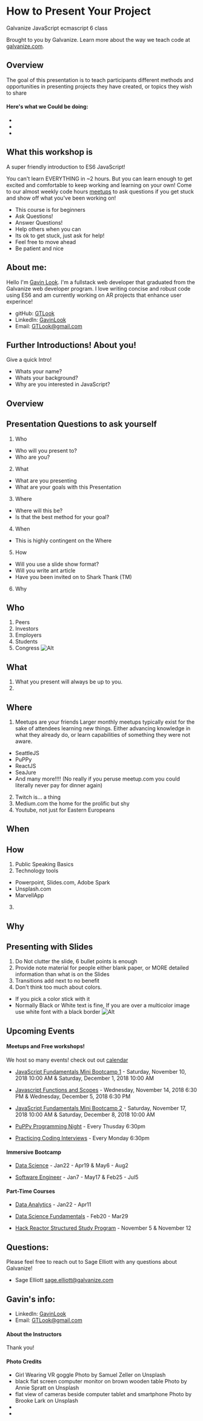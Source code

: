 # How to Present Your Project
Galvanize JavaScript ecmascript 6 class

Brought to you by Galvanize. Learn more about the way we teach code at [galvanize.com](http://galvanize.com).

<!-- Get to this repo by typing in URL: **www.github.com/GTLook/ES6** -->

## Overview
The goal of this presentation is to teach participants different methods and opportunities in presenting projects they have created, or topics they wish to share

#### Here's what we Could be doing:
*
*
*

## What this workshop is

A super friendly introduction to ES6 JavaScript!

You can't learn EVERYTHING in ~2 hours. But you can learn enough to get excited and comfortable to keep working and learning on your own! Come to our almost weekly code hours [meetups](https://www.meetup.com/Learn-Code-Seattle/events/) to ask questions if you get stuck and show off what you've been working on!

- This course is for beginners
- Ask Questions!
- Answer Questions!
- Help others when you can
- Its ok to get stuck, just ask for help!
- Feel free to move ahead
- Be patient and nice


## About me:

Hello I'm [Gavin Look](https://www.linkedin.com/in/gavinlook/). I'm a fullstack web developer that graduated from the Galvanize web developer program.  I love writing concise and robust code using ES6 and am currently working on AR projects that enhance user experince!

- gitHub: [GTLook](https://github.com/GTLook/)
- LinkedIn: [GavinLook](https://www.linkedin.com/in/gavinlook/)
- Email: [GTLook@gmail.com](mailto:GTLook@gmail.com)


## Further Introductions! About you!

Give a quick Intro!

- Whats your name?
- Whats your background?
- Why are you interested in JavaScript?

## Overview

## Presentation Questions to ask yourself
1. Who
- Who will you present to?
- Who are you?
2. What
- What are you presenting
- What are your goals with this Presentation
3. Where
- Where will this be?
- Is that the best method for your goal?
4. When
- This is highly contingent on the Where
5. How
- Will you use a slide show format?
- Will you write ant article
- Have you been invited on to Shark Thank (TM)
6. Why

## Who
1. Peers
2. Investors
3. Employers
4. Students
5. Congress
![Alt](/https://i.imgur.com/07F46Tl.jpg "Title")

## What
1. What you present will always be up to you.
2.

## Where
1. Meetups are your friends
Larger monthly meetups typically exist for the sake of attendees learning new things. Either advancing knowledge in what they already do, or learn capabilities of something they were not aware.
* SeattleJS
* PuPPy
* ReactJS
* SeaJure
* And many more!!!! (No really if you peruse meetup.com you could literally never pay for dinner again)
2. Twitch is... a thing
3. Medium.com the home for the prolific but shy
4. Youtube, not just for Eastern Europeans

## When

## How
1. Public Speaking Basics
2. Technology tools
* Powerpoint, Slides.com, Adobe Spark
* Unsplash.com
* MarvellApp
3.

## Why

## Presenting with Slides
1. Do Not clutter the slide, 6 bullet points is enough
2. Provide note material for people either blank paper, or MORE detailed information than what is on the Slides
3. Transitions add next to no benefit
4. Don't think too much about colors.
  * If you pick a color stick with it
  * Normally Black or White text is fine, If you are over a multicolor image use white font with a black border
  ![Alt](https://i.imgur.com/pQjoQ.png "Text Color")


## Upcoming Events

#### Meetups and Free workshops!

We host so many events! check out out [calendar](https://www.galvanize.com/seattle/events)

- [JavaScript Fundamentals Mini Bootcamp 1](https://www.eventbrite.com/e/learn-javascript-and-prepare-for-your-technical-interview-javascript-fundamentals-mini-bootcamp-1-tickets-51775610244) - Saturday, November 10, 2018 10:00 AM & Saturday, December 1, 2018 10:00 AM

- [Javascript Functions and Scopes](https://www.eventbrite.com/e/learn-javascript-and-prepare-for-your-technical-interview-javascript-functions-and-scopes-tickets-51775970321) - Wednesday, November 14, 2018 6:30 PM & Wednesday, December 5, 2018 6:30 PM

- [JavaScript Fundamentals Mini Bootcamp 2](https://www.eventbrite.com/e/learn-javascript-and-prepare-for-your-technical-interview-javascript-fundamentals-mini-bootcamp-2-tickets-51776185966) - Saturday, November 17, 2018 10:00 AM & Saturday, December 8, 2018 10:00 AM

- [PuPPy Programming Night](https://www.meetup.com/PSPPython/events/zdzrxpyxnbhc/) - Every Thusday 6:30pm

- [Practicing Coding Interviews](https://www.meetup.com/PSPPython/events/pmqfjqyxnbmc/) - Every Monday 6:30pm



#### Immersive Bootcamp
- [Data Science](https://www.galvanize.com/seattle/data-science) - Jan22 - Apr19 & May6 - Aug2

- [Software Engineer](https://www.galvanize.com/seattle/web-development) - Jan7 - May17 & Feb25 - Jul5

#### Part-Time Courses
- [Data Analytics](https://www.galvanize.com/seattle/data-analytics) - Jan22 - Apr11

- [Data Science Fundamentals](https://www.galvanize.com/seattle/data-science-fundamentals) - Feb20 - Mar29

- [Hack Reactor Structured Study Program](https://getcoding.hackreactor.com/ssp-overview/?utm_source=Galvanize&utm_medium=Part-Time-Courses&utm_campaign=SSP) - November 5 & November 12

## Questions:
Please feel free to reach out to Sage Elliott with any questions about Galvanize!

- Sage Elliott [sage.elliott@galvanize.com](sage.elliott@galvanize.com)

## Gavin's info:

- LinkedIn: [GavinLook](https://www.linkedin.com/in/gavinlook/)
- Email: [GTLook@gmail.com](mailto:GTLook@gmail.com)


#### About the Instructors

<!-- [Gavin Look](https://www.linkedin.com/in/gavinlook/) is a full stack web developer that graduated from the galvanize web developer program speak to me after the presentation to talk about my expereince. -->

Thank you!

#### Photo Credits
- Girl Wearing VR goggle Photo by Samuel Zeller on Unsplash
- black flat screen computer monitor on brown wooden table Photo by Annie Spratt on Unsplash
- flat view of cameras beside computer tablet and smartphone Photo by Brooke Lark on Unsplash
-
-
